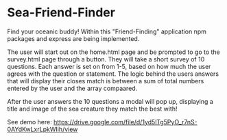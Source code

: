 # Sea-Friend-Finder

Find your oceanic buddy! Within this "Friend-Finding" application npm packages and express are being implemented.

The user will start out on the home.html page and be prompted to go to the survey.html page through a button. They will take a short survey of 10 questions. Each answer is set on from 1-5, based on how much the user agrees with the question or statement. The logic behind the users answers that will display their closes match is between a sum of total numbers entered by the user and the array compaared.

After the user answers the 10 questions a modal will pop up, displaying a title and image of the sea creature they match the best with!

See demo here: https://drive.google.com/file/d/1yd5lTg5PyO_r7nS-0AYdKwLxrLpkWIih/view